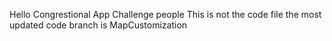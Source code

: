 Hello Congrestional App Challenge people
This is not the code file the most updated code branch 
is MapCustomization
